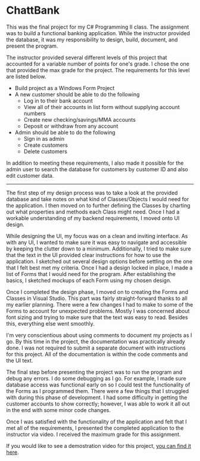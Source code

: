 # ChattBank

This was the final project for my C# Programming II class. The assignment was to build a functional banking application. While the instructor provided the database, it was my responsibility to design, build, document, and present the program.

The instructor provided several different levels of this project that accounted for a variable number of points for one's grade. I chose the one that provided the max grade for the project. The requirements for this level are listed below.

* Build project as a Windows Form Project
* A new customer should be able to do the following
    * Log in to their bank account
    * View all of their accounts in list form without supplying account numbers
    * Create new checking/savings/MMA accounts
    * Deposit or withdraw from any account
* Admin should be able to do the following
    * Sign in as admin
    * Create customers
    * Delete customers

In addition to meeting these requirements, I also made it possible for the admin user to search the database for customers by customer ID and also edit customer data.

---

The first step of my design process was to take a look at the provided database and take notes on what kind of Classes/Objects I would need for the application. I then moved on to further defining the Classes by charting out what properties and methods each Class might need. Once I had a workable understanding of my backend requirements, I moved onto UI design.

While designing the UI, my focus was on a clean and inviting interface. As with any UI, I wanted to make sure it was easy to navigate and accessible by keeping the clutter down to a minimum. Additionally, I tried to make sure that the text in the UI provided clear instructions for how to use the application. I sketched out several design options before settling on the one that I felt best met my criteria.
Once I had a design locked in place, I made a list of Forms that I would need for the program. After establishing the basics, I sketched mockups of each Form using my chosen design.

Once I completed the design phase, I moved on to creating the Forms and Classes in Visual Studio. This part was fairly straight-forward thanks to all my earlier planning. There were a few changes I had to make to some of the Forms to account for unexpected problems. Mostly I was concerned about font sizing and trying to make sure that the text was easy to read. Besides this, everything else went smoothly.

I'm very conscientious about using comments to document my projects as I go. By this time in the project, the documentation was practically already done. I was not required to submit a separate document with instructions for this project. All of the documentation is within the code comments and the UI text.

The final step before presenting the project was to run the program and debug any errors. I do some debugging as I go. For example, I made sure database access was functional early on so I could test the functionality of the Forms as I programmed them. There were a few things that I struggled with during this phase of development. I had some difficulty in getting the customer accounts to show correctly; however, I was able to work it all out in the end with some minor code changes.

Once I was satisfied with the functionality of the application and felt that I met all of the requirements, I presented the completed application to the instructor via video. I received the maximum grade for this assignment.

If you would like to see a demostration video for this project, [you can find it here](https://youtu.be/sPY0heWm0sk).
